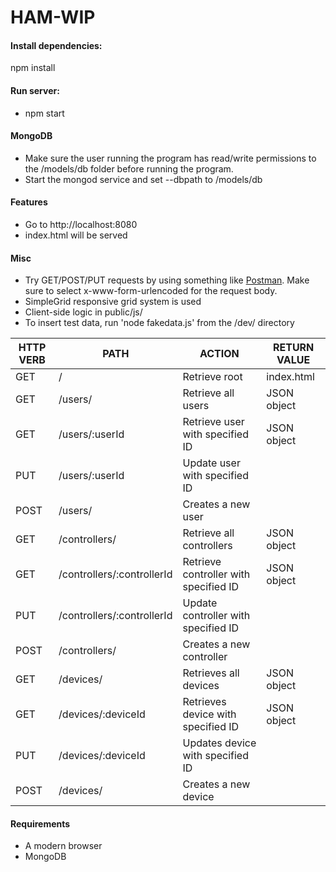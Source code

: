 # HAM-WIP

#### Install dependencies:
npm install

#### Run server:
* npm start

#### MongoDB
* Make sure the user running the program has read/write permissions
to the /models/db folder before running the program.
* Start the mongod service and set --dbpath to /models/db

#### Features
* Go to http://localhost:8080
* index.html will be served

#### Misc
* Try GET/POST/PUT requests by using something like [Postman](https://www.getpostman.com). Make sure to select x-www-form-urlencoded for the request body.
* SimpleGrid responsive grid system is used
* Client-side logic in public/js/
* To insert test data, run 'node fakedata.js' from the /dev/ directory

HTTP VERB | PATH | ACTION | RETURN VALUE
--- | --- | --- | ---
GET | / | Retrieve root | index.html
GET | /users/ | Retrieve all users | JSON object
GET | /users/:userId | Retrieve user with specified ID | JSON object
PUT | /users/:userId | Update user with specified ID | 
POST | /users/ | Creates a new user | 
GET | /controllers/ | Retrieve all controllers | JSON object
GET | /controllers/:controllerId | Retrieve controller with specified ID | JSON object
PUT | /controllers/:controllerId | Update controller with specified ID |
POST | /controllers/ | Creates a new controller | 
GET | /devices/ | Retrieves all devices | JSON object
GET | /devices/:deviceId | Retrieves device with specified ID | JSON object
PUT | /devices/:deviceId | Updates device with specified ID | 
POST | /devices/ | Creates a new device |

#### Requirements
* A modern browser
* MongoDB